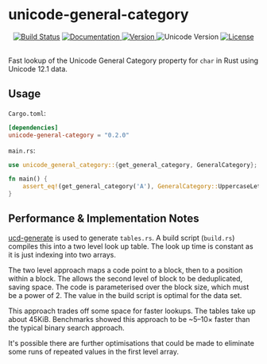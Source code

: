 unicode-general-category
========================

<div align="center">
  <a href="https://travis-ci.com/yeslogic/unicode-general-category">
    <img src="https://travis-ci.com/yeslogic/unicode-general-category.svg?branch=master" alt="Build Status"></a>
  <a href="https://docs.rs/unicode-general-category">
    <img src="https://docs.rs/unicode-general-category/badge.svg" alt="Documentation">
  </a>
  <a href="https://crates.io/crates/unicode-general-category">
    <img src="https://img.shields.io/crates/v/unicode-general-category.svg" alt="Version">
  </a>
  <img src="https://img.shields.io/badge/unicode-12.1-informational" alt="Unicode Version">
  <a href="https://github.com/yeslogic/unicode-general-category/blob/master/LICENSE">
    <img src="https://img.shields.io/crates/l/unicode-general-category.svg" alt="License">
  </a>
</div>

<br>

Fast lookup of the Unicode General Category property for `char` in Rust using
Unicode 12.1 data.

Usage
-----

`Cargo.toml`:

```toml
[dependencies]
unicode-general-category = "0.2.0"
```

`main.rs`:

```rust
use unicode_general_category::{get_general_category, GeneralCategory};

fn main() {
    assert_eq!(get_general_category('A'), GeneralCategory::UppercaseLetter);
}
```

Performance & Implementation Notes
----------------------------------

[ucd-generate] is used to generate `tables.rs`. A build script (`build.rs`)
compiles this into a two level look up table. The look up time is constant as
it is just indexing into two arrays.

The two level approach maps a code point to a block, then to a position within
a block. The allows the second level of block to be deduplicated, saving space.
The code is parameterised over the block size, which must be a power of 2. The
value in the build script is optimal for the data set.

This approach trades off some space for faster lookups. The tables take up
about 45KiB. Benchmarks showed this approach to be ~5–10× faster than the
typical binary search approach.

It's possible there are further optimisations that could be made to eliminate
some runs of repeated values in the first level array.

[ucd-generate]: https://github.com/yeslogic/ucd-generate
